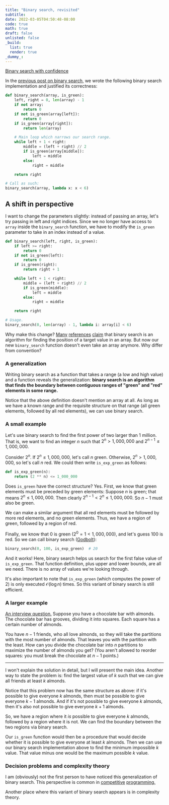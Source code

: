 ```yaml
---
title: "Binary search, revisited"
subtitle:
date: 2022-03-05T04:50:48-08:00
code: true
math: true
draft: false
unlisted: false
_build:
  list: true
  render: true
_dummy_:
---
```


<div class="prev-container">
<div class="prev">

[Binary search with confidence](/posts/binary-search-with-confidence)

</div>
</div>

In the [previous post on binary search,](/posts/binary-search-with-confidence)
we wrote the following binary search implementation and justified its
correctness:

```python
def binary_search(array, is_green):
    left, right = 0, len(array) - 1
    if not array:
        return 0
    if not is_green(array[left]):
        return 0
    if is_green(array[right]):
        return len(array)

    # Main loop which narrows our search range.
    while left + 1 < right:
        middle = (left + right) // 2
        if is_green(array[middle]):
            left = middle
        else:
            right = middle

    return right

# Call as such:
binary_search(array, lambda x: x < 6)
```

## A shift in perspective

I want to change the parameters slightly: instead of passing an array, let's
try passing in left and right indices. Since we no longer have access to
`array` inside the `binary_search` function, we have to modify the `is_green`
parameter to take in an index instead of a value.

```python
def binary_search(left, right, is_green):
    if left >= right:
        return 0
    if not is_green(left):
        return 0
    if is_green(right):
        return right + 1

    while left + 1 < right:
        middle = (left + right) // 2
        if is_green(middle):
            left = middle
        else:
            right = middle

    return right

# Usage.
binary_search(0, len(array) - 1, lambda i: array[i] < 6)
```

Why make this change?
[Many](https://en.wikipedia.org/w/index.php?title=Binary_search_algorithm&oldid=1074688665#:~:text=is%20a%20search%20algorithm%20that%20finds%20the%20position%20of%20a%20target%20value%20within%20a%20sorted%20array.)
[references](https://www.khanacademy.org/computing/computer-science/algorithms/binary-search/a/binary-search#:~:text=Binary%20search%20is%20an%20efficient%20algorithm%20for%20finding%20an%20item%20from%20a%20sorted%20list%20of%20items.) <!-- Archive: https://archive.ph/uNvU4 -->
[claim](https://www.programiz.com/dsa/binary-search#:~:text=Binary%20Search%20is%20a%20searching%20algorithm%20for%20finding%20an%20element%27s%20position%20in%20a%20sorted%20array.)
that binary search is an algorithm for finding the position of a target value
in an array. But now our new `binary_search` function doesn't even take an
array anymore. Why differ from convention?

### A generalization

Writing binary search as a function that takes a range (a low and high value)
and a function reveals the generalization: **binary search is an algorithm that
finds the boundary between contiguous ranges of "green" and "red" elements in
some range.**

Notice that the above definition doesn't mention an array at all. As long as we
have a known range and the requisite structure on that range (all green
elements, followed by all red elements), we can use binary search.

### A small example

Let's use binary search to find the first power of two larger than 1 million.
That is, we want to find an integer $n$ such that $2^{n} \gt 1{,}000{,}000$
and $2^{n-1} \le 1{,}000{,}000$.

Consider $2^n$. If $2^n \le 1{,}000{,}000$, let's call $n$ green. Otherwise,
$2^n \gt 1{,}000{,}000$, so let's call $n$ red. We could then write
`is_exp_green` as follows:

```python {linenos=false}
def is_exp_green(n):
    return (2 ** n) <= 1_000_000
```

Does `is_green` have the correct structure? Yes. First, we know that green
elements must be preceded by green elements: Suppose $n$ is green; that means
$2^{n} \le 1{,}000{,}000$. Then clearly $2^{n-1} \lt 2^{n} \le 1{,}000{,}000$.
So $n-1$ must also be green.

We can make a similar argument that all red elements must be followed by more
red elements, and no green elements. Thus, we have a region of green, followed
by a region of red.

Finally, we know that 0 is green ($2^0 = 1 \lt 1{,}000{,}000$), and let's guess
100 is red. So we can call binary search
([Godbolt](https://godbolt.org/z/5r1vrKnjn)):

```python {linenos=false}
binary_search(0, 100, is_exp_green)  # 20
```

And it works! Here, binary search helps us search for the first false value of
`is_exp_green`. That function definition, plus upper and lower bounds, are all
we need. There is no array of values we're looking through.

It's also important to note that `is_exp_green` (which computes the power of 2)
is only executed $\mathcal{O}(\log{n})$ times. So this variant of binary search
is still efficient.

### A larger example

[An interview
question.](https://leetcode.com/discuss/interview-question/350800/Google-or-Onsite-or-Chocolate-Sweetness)
Suppose you have a chocolate bar with almonds. The chocolate bar has grooves,
dividing it into squares. Each square has a certain number of almonds.

You have $n-1$ friends, who all love almonds, so they will take the partitions
with the most number of almonds. That leaves you with the partition with the
least. How can you divide the chocolate bar into $n$ partitions to maximize the
number of almonds you get? (You aren't allowed to reorder squares: you must
break the chocolate at $n-1$ points.)


---


I won't explain the solution in detail, but I will present the main idea.
Another way to state the problem is: find the largest value of $k$ such that we
can give all friends at least $k$ almonds.

Notice that this problem now has the same structure as above: if it's possible
to give everyone $k$ almonds, then must be possible to give everyone $k-1$
almonds. And if it's not possible to give everyone $k$ almonds, then it's also
not possible to give everyone $k+1$ almonds.

So, we have a region where it *is* possible to give everyone $k$ almonds,
followed by a region where it is not. We can find the boundary between the two
regions via binary search.

Our `is_green` function would then be a procedure that would decide whether it
is possible to give everyone at least $k$ almonds. Then we can use our binary
search implementation above to find the minimum impossible $k$ value.  That
value minus one would be the maximum possible $k$ value.

### Decision problems and complexity theory

I am (obviously) not the first person to have noticed this generalization of
binary search. This perspective is common in
[competitive](https://usaco.guide/silver/binary-search?lang=cpp)
[programming.](https://www.topcoder.com/thrive/articles/Binary%20Search)

Another place where this variant of binary search appears is in complexity
theory.
